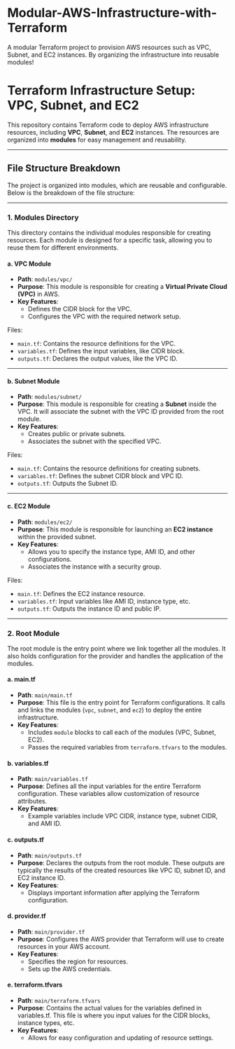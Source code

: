 # Modular-AWS-Infrastructure-with-Terraform

 A modular Terraform project to provision AWS resources such as VPC, Subnet, and EC2 instances. By organizing the infrastructure into reusable modules!

# Terraform Infrastructure Setup: VPC, Subnet, and EC2

This repository contains Terraform code to deploy AWS infrastructure resources, including **VPC**, **Subnet**, and **EC2** instances. The resources are organized into **modules** for easy management and reusability.

---

## **File Structure Breakdown**

The project is organized into modules, which are reusable and configurable. Below is the breakdown of the file structure:

---

### **1. Modules Directory**

This directory contains the individual modules responsible for creating resources. Each module is designed for a specific task, allowing you to reuse them for different environments.


#### **a. VPC Module**

- **Path**: `modules/vpc/`
- **Purpose**: This module is responsible for creating a **Virtual Private Cloud (VPC)** in AWS.
- **Key Features**:
  - Defines the CIDR block for the VPC.
  - Configures the VPC with the required network setup.
  
Files:
- `main.tf`: Contains the resource definitions for the VPC.
- `variables.tf`: Defines the input variables, like CIDR block.
- `outputs.tf`: Declares the output values, like the VPC ID.

---

#### **b. Subnet Module**

- **Path**: `modules/subnet/`
- **Purpose**: This module is responsible for creating a **Subnet** inside the VPC. It will associate the subnet with the VPC ID provided from the root module.
- **Key Features**:
  - Creates public or private subnets.
  - Associates the subnet with the specified VPC.
  
Files:
- `main.tf`: Contains the resource definitions for creating subnets.
- `variables.tf`: Defines the subnet CIDR block and VPC ID.
- `outputs.tf`: Outputs the Subnet ID.

---

#### **c. EC2 Module**

- **Path**: `modules/ec2/`
- **Purpose**: This module is responsible for launching an **EC2 instance** within the provided subnet.
- **Key Features**:
  - Allows you to specify the instance type, AMI ID, and other configurations.
  - Associates the instance with a security group.
  
Files:
- `main.tf`: Defines the EC2 instance resource.
- `variables.tf`: Input variables like AMI ID, instance type, etc.
- `outputs.tf`: Outputs the instance ID and public IP.

---

### **2. Root Module**

The root module is the entry point where we link together all the modules. It also holds configuration for the provider and handles the application of the modules.

#### **a. main.tf**

- **Path**: `main/main.tf`
- **Purpose**: This file is the entry point for Terraform configurations. It calls and links the modules (`vpc`, `subnet`, and `ec2`) to deploy the entire infrastructure.
- **Key Features**:
  - Includes `module` blocks to call each of the modules (VPC, Subnet, EC2).
  - Passes the required variables from `terraform.tfvars` to the modules.
 
#### **b. variables.tf**

   - **Path**: `main/variables.tf`
   - **Purpose**: Defines all the input variables for the entire Terraform configuration. These variables allow customization of resource attributes.
   - **Key Features**:
     - Example variables include VPC CIDR, instance type, subnet CIDR, and AMI ID.

#### **c. outputs.tf**

   - **Path**: `main/outputs.tf`
   - **Purpose**: Declares the outputs from the root module. These outputs are typically the results of the created resources like VPC ID, subnet ID, and EC2 instance ID.
   - **Key Features**:
     - Displays important information after applying the Terraform configuration.

#### **d. provider.tf**

   - **Path**: `main/provider.tf`
   - **Purpose**: Configures the AWS provider that Terraform will use to create resources in your AWS account.
   - **Key Features**:
     - Specifies the region for resources.
     - Sets up the AWS credentials.
    
#### **e. terraform.tfvars**

   - **Path**: `main/terraform.tfvars`
   - **Purpose**: Contains the actual values for the variables defined in variables.tf. This file is where you input values for the CIDR blocks, instance types, etc.
   - **Key Features**:
     - Allows for easy configuration and updating of resource settings.


